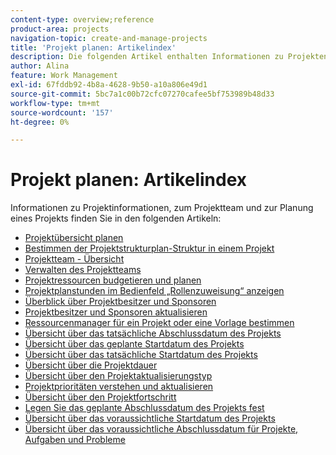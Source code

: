 ```yaml
---
content-type: overview;reference
product-area: projects
navigation-topic: create-and-manage-projects
title: 'Projekt planen: Artikelindex'
description: Die folgenden Artikel enthalten Informationen zu Projekten, zum Projektteam und zur Planung eines Projekts.
author: Alina
feature: Work Management
exl-id: 67fddb92-4b8a-4628-9b50-a10a806e49d1
source-git-commit: 5bc7a1c00b72cfc07270cafee5bf753989b48d33
workflow-type: tm+mt
source-wordcount: '157'
ht-degree: 0%

---
```


# Projekt planen: Artikelindex

<!-- Audited: 4/2025 -->

Informationen zu Projektinformationen, zum Projektteam und zur Planung eines Projekts finden Sie in den folgenden Artikeln:

* [Projektübersicht planen](../../../manage-work/projects/planning-a-project/plan-project.md)
* [Bestimmen der Projektstrukturplan-Struktur in einem Projekt](../../../manage-work/projects/planning-a-project/determine-project-work-breakdown-structure.md)
* [Projektteam - Übersicht](../../../manage-work/projects/planning-a-project/project-team-overview.md)
* [Verwalten des Projektteams](../../../manage-work/projects/planning-a-project/manage-project-team.md)
* [Projektressourcen budgetieren und planen](../../../manage-work/projects/planning-a-project/budget-and-schedule-project-resources.md)
* [Projektplanstunden im Bedienfeld „Rollenzuweisung“ anzeigen](../../../manage-work/projects/planning-a-project/view-planed-hours-in-role-allocation-panel.md)
* [Überblick über Projektbesitzer und Sponsoren](../../../manage-work/projects/planning-a-project/project-owners-and-sponsors.md)
* [Projektbesitzer und Sponsoren aktualisieren](../../../manage-work/projects/planning-a-project/update-project-owners-and-sponsors.md)
* [Ressourcenmanager für ein Projekt oder eine Vorlage bestimmen](../../../manage-work/projects/planning-a-project/designate-resource-managers-for-projects-and-templates.md)
* [Übersicht über das tatsächliche Abschlussdatum des Projekts](../../../manage-work/projects/planning-a-project/project-actual-completion-date.md)
* [Übersicht über das geplante Startdatum des Projekts](../../../manage-work/projects/planning-a-project/project-planned-start-date.md)
* [Übersicht über das tatsächliche Startdatum des Projekts](../../../manage-work/projects/planning-a-project/project-actual-start-date.md)
* [Übersicht über die Projektdauer](../../../manage-work/projects/planning-a-project/project-duration.md)
* [Übersicht über den Projektaktualisierungstyp](../../../manage-work/projects/planning-a-project/project-update-type-overview.md)
* [Projektprioritäten verstehen und aktualisieren](../../../manage-work/projects/planning-a-project/project-priority.md)
* [Übersicht über den Projektfortschritt](../../../manage-work/projects/planning-a-project/project-progress-status.md)
* [Legen Sie das geplante Abschlussdatum des Projekts fest](../../../manage-work/projects/planning-a-project/project-planned-completion-date.md)
* [Übersicht über das voraussichtliche Startdatum des Projekts](../../../manage-work/projects/planning-a-project/project-projected-start-date.md)
* [Übersicht über das voraussichtliche Abschlussdatum für Projekte, Aufgaben und Probleme](../../../manage-work/projects/planning-a-project/project-projected-completion-date.md)
